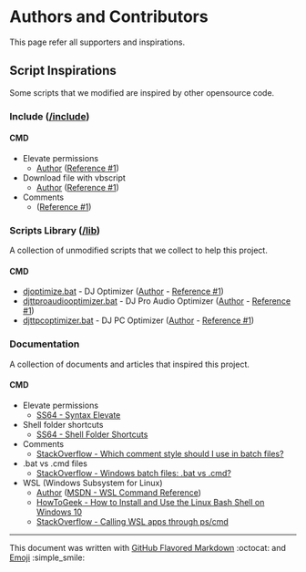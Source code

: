 # Authors and Contributors

This page refer all supporters and inspirations.

## Script Inspirations

Some scripts that we modified are inspired by other opensource code.

### Include ([/include](https://github.com/EnthDev/edevshelltool/tree/master/include))

#### CMD

* Elevate permissions
  * [Author](http://stackoverflow.com/users/1016343/matt) ([Reference #1](http://stackoverflow.com/a/12264592))
* Download file with vbscript
  * [Author](http://superuser.com/users/73637/gareth) ([Reference #1](http://superuser.com/a/59489))
* Comments
  * ([Reference #1](http://superuser.com/a/59489))

### Scripts Library ([/lib](https://github.com/EnthDev/edevshelltool/tree/master/lib))

A collection of unmodified scripts that we collect to help this project.

#### CMD
* [djoptimize.bat](https://github.com/EnthDev/edevshelltool/blob/master/lib/cmd/djoptimize.bat) - DJ Optimizer ([Author](https://github.com/seankmchenry) - [Reference #1](https://github.com/seankmchenry/dj-optimize/blob/master/dj-optimize.bat))
* [djttproaudiooptimizer.bat](https://github.com/EnthDev/edevshelltool/blob/master/lib/cmd/djttproaudiooptimizer.bat) - DJ Pro Audio Optimizer ([Author](https://github.com/seankmchenry) - [Reference #1](https://github.com/seankmchenry/dj-optimize/blob/master/dj-optimize-win7.bat))
* [djttpcoptimizer.bat](https://github.com/EnthDev/edevshelltool/blob/master/lib/cmd/djttpcoptimizer.bat) - DJ PC Optimizer ([Author](http://forum.djtechtools.com/member.php?u=28939) - [Reference #1](http://forum.djtechtools.com/showthread.php?t=31864&page=2&p=318516&viewfull=1#post318516))

### Documentation

A collection of documents and articles that inspired this project.

#### CMD

* Elevate permissions
  * [SS64 - Syntax Elevate](https://ss64.com/nt/syntax-elevate.html)
* Shell folder shortcuts
  * [SS64 - Shell Folder Shortcuts](https://ss64.com/nt/shell.html)
* Comments
  * [StackOverflow - Which comment style should I use in batch files? ](http://stackoverflow.com/questions/12407800/which-comment-style-should-i-use-in-batch-files)
* .bat vs .cmd files
  * [StackOverflow - Windows batch files: .bat vs .cmd?](http://stackoverflow.com/questions/148968/windows-batch-files-bat-vs-cmd)
* WSL (Windows Subsystem for Linux)
  * [Author](https://github.com/jackchammons) ([MSDN - WSL Command Reference](https://msdn.microsoft.com/en-us/commandline/wsl/reference))
  * [HowToGeek - How to Install and Use the Linux Bash Shell on Windows 10](https://www.howtogeek.com/249966/how-to-install-and-use-the-linux-bash-shell-on-windows-10/)
  * [StackOverflow - Calling WSL apps through ps/cmd](http://stackoverflow.com/questions/36504784/calling-windows-subsystem-for-linux-apps-through-powershell-cmd)
  
***

This document was written with [GitHub Flavored Markdown](https://guides.github.com/features/mastering-markdown/) :octocat: and [Emoji](http://www.webpagefx.com/tools/emoji-cheat-sheet/) :simple_smile: